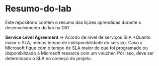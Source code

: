 # Resumo-do-lab
Este repositório contém o resumo das lições aprendidas durante o desenvolvimento do lab na DIO

**Service Level Agreement** -> Acordo de nível de serviços SLA
*Quanto maior o SLA, menos tempo de indisponibilidade do serviço. Caso a Microsoft fique com o tempo de SLA maior do que foi programado ou disponibilizado a Microsoft ressarce com um voucher. Por isso, deve ser determinado o SLA no começo do projeto.

